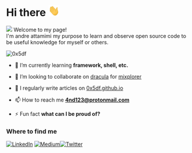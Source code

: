 <h1>Hi there <img width="30" height="30" src="./share/img/hi.gif"></h1>

<p><img src="https://emojis.slackmojis.com/emojis/images/1531849430/4246/blob-sunglasses.gif?1531849430" width="20"/>  Welcome to my page! </br> I'm andre attamimi my purpose to learn and observe open source code to be useful knowledge for myself or others</b>. </p>

<p align="left"><img src="https://komarev.com/ghpvc/?username=0x5df&label=Profile%20views&color=0e75b6&style=flat" alt="0x5df" /></p>

- 🌱 I’m currently learning **framework, shell, etc.**

- 👯 I’m looking to collaborate on [dracula](https://github.com/dracula) for [mixplorer](https://github.com/dracula/mixplorer)

- 📝 I regularly write articles on [0x5df.github.io](0x5df.github.io)

- 📫 How to reach me **4nd123@protonmail.com**

- ⚡ Fun fact **what can I be proud of?**

<h3>Where to find me</h3>
<p><a href="https://www.linkedin.com/in/andre-attamimi" target="_blank"><img alt="LinkedIn" src="https://img.shields.io/badge/linkedin-%230077B5.svg?&style=for-the-badge&logo=linkedin&logoColor=white" /></a> <a href="https://medium.com/@anatt." target="_blank"><img alt="Medium" src="https://img.shields.io/badge/medium-%2312100E.svg?&style=for-the-badge&logo=medium&logoColor=white" /></a><a href="https://twitter.com/r007mmxv" target="_blank"><img alt="Twitter" src="https://img.shields.io/badge/twitter-%231DA1F2.svg?&style=for-the-badge&logo=twitter&logoColor=white" /></a></p>
